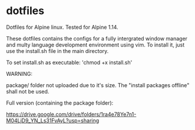 # dotfiles

Dotfiles for Alpine linux.
Tested for Alpine 1.14.

These dotfiles contains the configs for a fully intergrated window manager and multy language development environment using vim.
To install it, just use the install.sh file in the main directory.

To set install.sh as executable:
'chmod +x install.sh'


WARNING:

package/ folder not uploaded due to it's size. The "install packages offline" shall not be used.


Full version (containing the package folder):

https://drive.google.com/drive/folders/1ra4e78Ye7n1-M04LjD9_YN_Ls31FvAyL?usp=sharing
